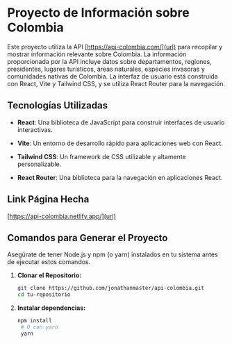 # Proyecto de Información sobre Colombia

Este proyecto utiliza la API [https://api-colombia.com/](url) para recopilar y mostrar información relevante sobre Colombia. La información proporcionada por la API incluye datos sobre departamentos, regiones, presidentes, lugares turísticos, áreas naturales, especies invasoras y comunidades nativas de Colombia. La interfaz de usuario está construida con React, Vite y Tailwind CSS, y se utiliza React Router para la navegación.

## Tecnologías Utilizadas

- **React**: Una biblioteca de JavaScript para construir interfaces de usuario interactivas.

- **Vite**: Un entorno de desarrollo rápido para aplicaciones web con React.

- **Tailwind CSS**: Un framework de CSS utilizable y altamente personalizable.

- **React Router**: Una biblioteca para la navegación en aplicaciones React.

## Link Página Hecha

[https://api-colombia.netlify.app/](url)

## Comandos para Generar el Proyecto

Asegúrate de tener Node.js y npm (o yarn) instalados en tu sistema antes de ejecutar estos comandos.

1. **Clonar el Repositorio:**

   ```bash
   git clone https://github.com/jonathanmaster/api-colombia.git
   cd tu-repositorio
   ```

2. **Instalar dependencias:**

   ```bash
   npm install
    # O con yarn
    yarn
   ```
